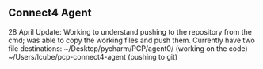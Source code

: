 ## Connect4 Agent

28 April Update:
Working to understand pushing to the repository from the cmd; was able to copy the working files and push them.
Currently have two file destinations:
  ~/Desktop/pycharm/PCP/agent0/ (working on the code)
  ~/Users/lcube/pcp-connect4-agent (pushing to git)
